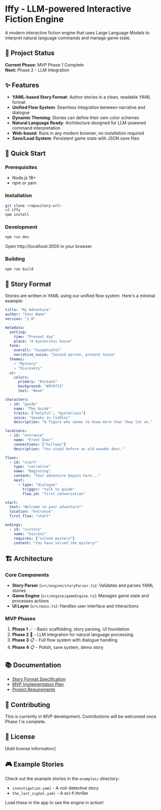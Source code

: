 # Iffy - LLM-powered Interactive Fiction Engine

A modern interactive fiction engine that uses Large Language Models to interpret natural language commands and manage game state.

## 🎯 Project Status

**Current Phase:** MVP Phase 1 Complete  
**Next:** Phase 2 - LLM Integration

## ✨ Features

- **YAML-based Story Format**: Author stories in a clean, readable YAML format
- **Unified Flow System**: Seamless integration between narrative and dialogue
- **Dynamic Theming**: Stories can define their own color schemes
- **Natural Language Ready**: Architecture designed for LLM-powered command interpretation
- **Web-based**: Runs in any modern browser, no installation required
- **Save/Load System**: Persistent game state with JSON save files

## 🚀 Quick Start

### Prerequisites
- Node.js 18+ 
- npm or yarn

### Installation
```bash
git clone <repository-url>
cd iffy
npm install
```

### Development
```bash
npm run dev
```
Open http://localhost:3000 in your browser.

### Building
```bash
npm run build
```

## 📖 Story Format

Stories are written in YAML using our unified flow system. Here's a minimal example:

```yaml
title: "My Adventure"
author: "Your Name"
version: "1.0"

metadata:
  setting:
    time: "Present day"
    place: "A mysterious house"
  tone:
    overall: "Suspenseful"
    narrative_voice: "Second person, present tense"
  themes:
    - "Mystery"
    - "Discovery"
  ui:
    colors:
      primary: "#1a1a2e"
      background: "#0f0f23"
      text: "#eee"

characters:
  - id: "guide"
    name: "The Guide"
    traits: ["helpful", "mysterious"]
    voice: "Speaks in riddles"
    description: "A figure who seems to know more than they let on."

locations:
  - id: "entrance"
    name: "Front Door"
    connections: ["hallway"]
    description: "You stand before an old wooden door."

flows:
  - id: "start"
    type: "narrative"
    name: "Beginning"
    content: "Your adventure begins here..."
    next:
      - type: "dialogue"
        trigger: "talk to guide"
        flow_id: "first_conversation"

start:
  text: "Welcome to your adventure!"
  location: "entrance"
  first_flow: "start"

endings:
  - id: "victory"
    name: "Success"
    requires: ["solved_mystery"]
    content: "You have solved the mystery!"
```

## 🏗️ Architecture

### Core Components

- **Story Parser** (`src/engine/storyParser.ts`): Validates and parses YAML stories
- **Game Engine** (`src/engine/gameEngine.ts`): Manages game state and processes actions
- **UI Layer** (`src/main.ts`): Handles user interface and interactions

### MVP Phases

1. **Phase 1** ✅ - Basic scaffolding, story parsing, UI foundation
2. **Phase 2** 🚧 - LLM integration for natural language processing
3. **Phase 3** 📋 - Full flow system with dialogue handling
4. **Phase 4** 📋 - Polish, save system, demo story

## 📚 Documentation

- [Story Format Specification](format.md)
- [MVP Implementation Plan](mvp.md)
- [Project Requirements](requirements.md)

## 🤝 Contributing

This is currently in MVP development. Contributions will be welcomed once Phase 1 is complete.

## 📄 License

[Add license information]

## 🎮 Example Stories

Check out the example stories in the `examples/` directory:
- `investigation.yaml` - A noir detective story
- `the_last_signal.yaml` - A sci-fi thriller

Load these in the app to see the engine in action!